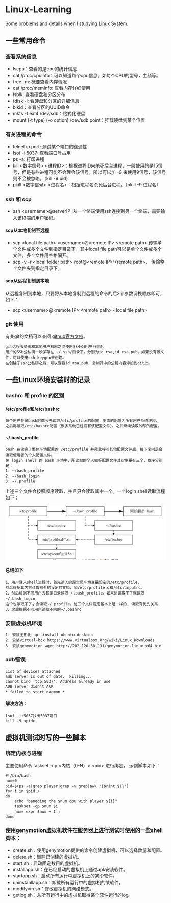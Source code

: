 # Linux-Learning
Some problems and details when I studying Linux System.

## 一些常用命令
### 查看系统信息
* lscpu：查看的是cpu的统计信息.
* cat /proc/cpuinfo：可以知道每个cpu信息，如每个CPU的型号，主频等。
* free -m: 概要查看内存情况
* cat /proc/meminfo:  查看内存详细使用
* lsblk: 查看硬盘和分区分布
* fdisk -l: 看硬盘和分区的详细信息
* blkid：查看分区的UUID命令
* mkfs -t ext4 /dev/sdb：格式化硬盘
* mount (-t type) (-o option) /dev/sdb point：挂载硬盘到某个位置
### 有关进程的命令
* telnet ip port: 测试某个端口的连通性
* lsof -i:5037: 查看端口号占用
* ps -a: 打印进程
* kill <数字信号> <进程ID>：根据进程ID来杀死后台进程，一般使用的是15信号，但是有些进程可能不会理会该信号，所以可以加 -9 来使用9信号，该信号则不会被忽略。（kill -9 pid）
* pkill <数字信号> <进程名>：根据进程名杀死后台进程。（pkill -9 进程名）
### ssh 和 scp 
* ssh \<username>@serverIP :从一个终端使用ssh连接到另一个终端，需要输入该终端的用户密码。
#### scp从本地复制至远程
* scp \<local file path> \<username>@\<remote IP>:\<remote path>,传输单个文件或多个文件到指定目录下，其中local file path可以是单个文件或多个文件，多个文件用空格隔开。
* scp -v -r \<local folder path> root@\<remote IP>:\<remote path>， 传输整个文件夹到指定目录下。
#### scp从远程复制到本地
从远程复制到本地，只要将从本地复制到远程的命令的后2个参数调换顺序即可，如下：
* scp \<username>@\<remote IP>:\<remote path> \<local file path>
### git 使用
有关git的文档可以查阅 [github官方文档](https://docs.github.com/cn)。

    git远程服务器和本地用户机器之间使用SSH公钥进行验证。
    用户的SSH公私钥一般保存在 ~/.ssh/目录下，分别为id_rsa,id_rsa.pub。如果没有该文件，可以使用ssh-keygen来创建。
    在创建了ssh公私钥之后，可以查看id_rsa.pub，复制其中的公钥内容添加到git上。



## 一些Linux环境安装时的记录
### bashrc 和 profile 的区别
#### /etc/profile和/etc/bashrc
    每个用户登录bash时都会先读取/etc/profile的配置，里面的配置为所有用户系统环境，
    之后再读取/etc/bashrc配置（很多系统已经没有该配置文件）。之后继续读取外部的配置。
#### ~/.bash_profile 
    bash 在读完了整体环境配置的 /etc/profile 并藉此呼叫其他配置文件后，接下来则是会读取使用者的个人配置文件。 
    在 login shell 的 bash 环境中，所读取的个人偏好配置文件其实主要有三个，依序分别是：
    1. ~/bash_profile
    2. ~/bash_login
    3. ~/.profile
上述三个文件会按照顺序读取，并且只会读取其中一个。一个login shell读取流程如下：

 ![login shell](pictures/loginshell读取流程.png "login shell")
#### 总结如下
    1、用户登入shell进程时，首先读入的是全局环境变量设定的/etc/profile，
    然后根据其内容读取额外的设定的文档，如/etc/profile.d和/etc/inputrc。
    2、然后根据不同用户去其家目录读取~/.bash_profile，如果这读取不了就读取~/.bash_login，
    这个也读取不了才会读取~/.profile，这三个文件设定基本上是一样的, 读取有优先关系.
    3、之后根据不同用户读取不同的~/.bashrc
### 安装虚拟机环境
    1. 安装图形化 apt install ubuntu-desktop
    2. 安装virtual-box https://www.virtualbox.org/wiki/Linux_Downloads
    3. 安装genymotion wget http://202.120.38.131/genymotion-linux_x64.bin
### adb错误
    List of devices attached
    adb server is out of date.  killing...
    cannot bind 'tcp:5037': Address already in use
    ADB server didn't ACK
    * failed to start daemon *

#### 解决方法： 

    lsof -i:5037找出5037端口
    kill -9 <pid>

## 虚拟机测试时写的一些脚本
### 绑定内核与进程
主要使用命令 taskset -cp <内核（0-N）> \<pid> 进行绑定。
示例脚本如下：

    #!/bin/bash
    num=0
    pid=$(ps -a|grep player|grep -v grep|awk '{print $1}')
    for i in $pid./
    do
        echo "bangding the $num cpu with player ${i}"
        taskset -cp $num $i
        num=`expr $num + 1`;
    done

### 使用genymotion虚拟机软件在服务器上进行测试时使用的一些shell脚本：
* create.sh：使用genymotion提供的命令创建虚拟机，可以选择数量和配置。
* delete.sh：删除已创建的虚拟机。
* start.sh：启动固定数目的虚拟机。
* installapp.sh：在已经启动的虚拟机上通过apk安装软件。
* startapp.sh：启动所有运行中虚拟机上的某个软件。
* uninstanllapp.sh：卸载所有运行中的虚拟机的某软件。
* modifyvm.sh：修改虚拟机的网络模式。
* getlog.sh：从所有运行中的虚拟机取得某个软件运行的log。